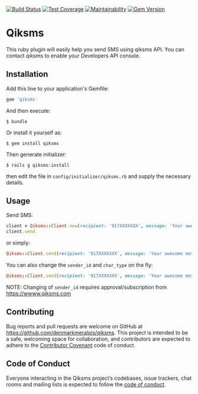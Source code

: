 [![Build Status](https://travis-ci.org/denmarkmeralpis/qiksms.svg?branch=master)](https://travis-ci.org/denmarkmeralpis/qiksms) [![Test Coverage](https://api.codeclimate.com/v1/badges/ea4b451049d8a6ac530b/test_coverage)](https://codeclimate.com/github/denmarkmeralpis/qiksms/test_coverage) [![Maintainability](https://api.codeclimate.com/v1/badges/ea4b451049d8a6ac530b/maintainability)](https://codeclimate.com/github/denmarkmeralpis/qiksms/maintainability) [![Gem Version](https://badge.fury.io/rb/qiksms.svg)](https://badge.fury.io/rb/qiksms)
# Qiksms

This ruby plugin will easily help you send SMS using qiksms API. You can contact qiksms to enable your Developers API console.

## Installation

Add this line to your application's Gemfile:

```ruby
gem 'qiksms'
```

And then execute:

    $ bundle

Or install it yourself as:

    $ gem install qiksms

Then generate initializer:

    $ rails g qiksms:install
    
then edit the file in `config/initializer/qiksms.rb` and supply the necessary details.

## Usage

Send SMS:
```ruby
client = Qiksms::Client.new(recipient: '917XXXXXXX', message: 'Your awesome message!')
client.send
```
or simply:
```ruby
Qiksms::Client.send(recipient: '917XXXXXXX', message: 'Your awesome message!')
```

You can also change the `sender_id` and `char_type` on the fly:
```ruby
Qiksms::Client.send(recipient: '917XXXXXXX', message: 'Your awesome message!', char_type: '8', sender_id: 'custom')
```

NOTE: Changing of `sender_id` requires approval/subscription from https://wwww.qiksms.com

## Contributing

Bug reports and pull requests are welcome on GitHub at https://github.com/denmarkmeralpis/qiksms. This project is intended to be a safe, welcoming space for collaboration, and contributors are expected to adhere to the [Contributor Covenant](http://contributor-covenant.org) code of conduct.

## Code of Conduct

Everyone interacting in the Qiksms project’s codebases, issue trackers, chat rooms and mailing lists is expected to follow the [code of conduct](https://github.com/denmarkmeralpis/qiksms/blob/master/CODE_OF_CONDUCT.md).
